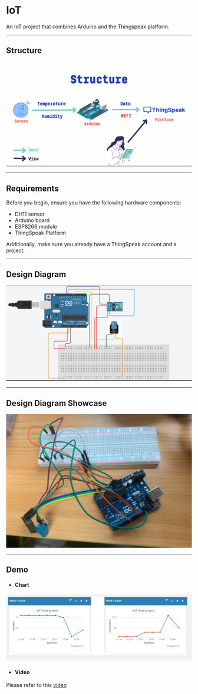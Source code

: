 # IoT
An IoT project that combines Arduino and the Thingspeak platform.

---
## Structure
![](./img/structure.png)

---
## Requirements

Before you begin, ensure you have the following hardware components:

- DH11 sensor
- Arduino board
- ESP8266 module
- ThingSpeak Platform

Additionally, make sure you already have a ThingSpeak account and a project.

---
## Design Diagram
![](./img/diagram.png)

---
## Design Diagram Showcase
![](./img/showcase.png)

---
## Demo
- #### Chart
![](./img/demo.png)

- #### Video
Please refer to this [video](https://drive.google.com/file/d/11gAn0d3NQb_Z5mGbMr_im0AGB6TwEnMO/view)
